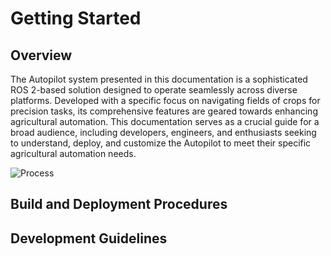 # Getting Started
## Overview
The Autopilot system presented in this documentation is a sophisticated ROS 2-based solution designed to operate seamlessly across diverse platforms. Developed with a specific focus on navigating fields of crops for precision tasks, its comprehensive features are geared towards enhancing agricultural automation. This documentation serves as a crucial guide for a broad audience, including developers, engineers, and enthusiasts seeking to understand, deploy, and customize the Autopilot to meet their specific agricultural automation needs.

![Process](assets/what.png)

## Build and Deployment Procedures

## Development Guidelines


